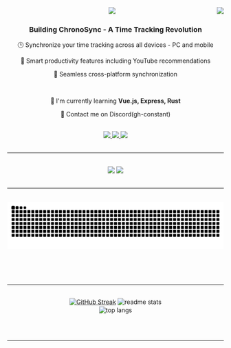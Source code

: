 <img align="right" src="https://visitor-badge.laobi.icu/badge?page_id=ConstantDevs.ConstantDevs" />

<div align="center">
    <img src="https://cdn.discordapp.com/attachments/1342473842257559614/1342474384459173930/Capture_decran_2025-02-21_a_13.32.34.png?ex=67bb15b3&is=67b9c433&hm=33f9aa2d8e87900be42ace25dc59f7882a501d93c5ac9bd49680f16a1356cb9f&" width="800"/>
</div>

<h3 align="center">Building ChronoSync - A Time Tracking Revolution</h3>

<div align="center">
    <p>🕒 Synchronize your time tracking across all devices - PC and mobile</p>
    <p>🎯 Smart productivity features including YouTube recommendations</p>
    <p>🔄 Seamless cross-platform synchronization</p>
</div>

<br/>

<div align="center">
 
 🌱 I'm currently learning **Vue.js, Express, Rust**

💬 Contact me on Discord(gh-constant) 

 </div>
  
<br/>

<div align="center"> 
  <a href="mailto:constant.suchet@gmail.com">
    <img src="https://img.shields.io/badge/Gmail-333333?style=for-the-badge&logo=gmail&logoColor=red" />
  </a>
  <a href="https://linkedin.com/in/constant-such-2851b52a1" target="_blank">
    <img src="https://img.shields.io/badge/LinkedIn-0077B5?style=for-the-badge&logo=linkedin&logoColor=white" target="_blank" />
  </a>
 <a href="https://www.constantsuchet.fr" target="_blank">
    <img src="https://img.shields.io/badge/website-000000?style=for-the-badge&logo=About.me&logoColor=white" target="_blank" />
  </a>
</div>
<br/>

 <hr/> 


<br/>
<div align="center">
    <img src="https://skillicons.dev/icons?i=git,vscode,github" />
    <img src="https://skillicons.dev/icons?i=lua,ts" /><br>
</div>

<br/>
<hr/>


<div align="center">

  <br>
  <img alt="" src="https://raw.githubusercontent.com/gh-constant/gh-constant/output/github-contribution-grid-snake.svg" />
  
  <br/><br/><br/>
</div>

<hr/>


<br>
<div align=center>
  <a href="https://git.io/streak-stats"><img src="https://streak-stats.demolab.com?user=gh-constant&theme=shadow-purple&date_format=M%20j%5B%2C%20Y%5D&mode=weekly" alt="GitHub Streak" /></a>
  <img width=390 src="https://github-readme-stats.vercel.app/api?username=gh-constant&theme=midnight-purple&show_icons=true" alt="readme stats" />
  <br/>
  <img width=325 align="center" src="https://github-readme-stats.vercel.app/api/top-langs/?username=gh-constant&hide=HTML&langs_count=8&layout=compact&theme=midnight_purple&border_radius=10&size_weight=0.5&count_weight=0.5&exclude_repo=github-readme-stats" alt="top langs" />
</div>

<br/><br/>

<hr/>

